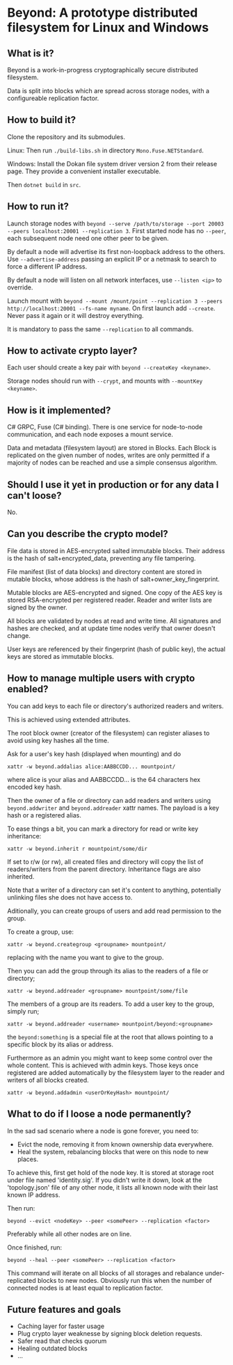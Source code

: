 # Beyond: A prototype distributed filesystem for Linux and Windows

## What is it?

Beyond is a work-in-progress cryptographically secure distributed filesystem.

Data is split into blocks which are spread across storage nodes, with
a configureable replication factor.

## How to build it?

Clone the repository and its submodules.

Linux: Then run `./build-libs.sh` in directory `Mono.Fuse.NETStandard`.

Windows: Install the Dokan file system driver version 2 from their release page.
They provide a convenient installer executable.


Then `dotnet build` in `src`.


## How to run it?

Launch storage nodes with `beyond --serve /path/to/storage --port 20003 --peers localhost:20001 --replication 3`.
First started node has no `--peer`, each subsequent node need one other peer to be given.

By default a node will advertise its first non-loopback address to the others.
Use `--advertise-address` passing an explicit IP or a netmask to search to force a different IP address.

By default a node will listen on all network interfaces, use `--listen <ip>` to override.


Launch mount with `beyond --mount /mount/point --replication 3 --peers http://localhost:20001 --fs-name myname`.
On first launch add `--create`. Never pass it again or it will destroy everything.

It is mandatory to pass the same `--replication` to all commands.

## How to activate crypto layer?

Each user should create a key pair with `beyond --createKey <keyname>`.

Storage nodes should run with `--crypt`, and mounts with `--mountKey <keyname>`.

## How is it implemented?

C# GRPC, Fuse (C# binding). There is one service for node-to-node communication, and each node
exposes a mount service.

Data and metadata (filesystem layout) are stored in Blocks. Each Block
is replicated on the given number of nodes, writes are only permitted if
a majority of nodes can be reached and use a simple consensus algorithm.


## Should I use it yet in production or for any data I can't loose?

No.

## Can you describe the crypto model?

File data is stored in AES-encrypted salted immutable blocks. Their address
is the hash of salt+encrypted_data, preventing any file tampering.

File manifest (list of data blocks) and directory content are stored in
mutable blocks, whose address is the hash of salt+owner_key_fingerprint.

Mutable blocks are AES-encrypted and signed. One copy of the AES key is stored
RSA-encrypted per registered reader.
Reader and writer lists are signed by the owner.

All blocks are validated by nodes at read and write time. All signatures and
hashes are checked, and at update time nodes verify that owner doesn't change.

User keys are referenced by their fingerprint (hash of public key), the actual
keys are stored as immutable blocks.

## How to manage multiple users with crypto enabled?

You can add keys to each file or directory's authorized readers and writers.

This is achieved using extended attributes.

The root block owner (creator of the filesystem) can register aliases to avoid
using key hashes all the time.

Ask for a user's key hash (displayed when mounting) and do

    xattr -w beyond.addalias alice:AABBCCDD... mountpoint/

where alice is your alias and AABBCCDD... is the 64 characters hex encoded key hash.

Then the owner of a file or directory can add readers and writers
using `beyond.addwriter` and `beyond.addreader` xattr names.
The payload is a key hash or a registered alias.

To ease things a bit, you can mark a directory for read or write key inheritance:

    xattr -w beyond.inherit r mountpoint/some/dir

If set to r/w (or rw), all created files and directory will copy the list of readers/writers
from the parent directory. Inheritance flags are also inherited.

Note that a writer of a directory can set it's content to anything, potentially
unlinking files she does not have access to.

Aditionally, you can create groups of users and add read permission to the group.

To create a group, use:

    xattr -w beyond.creategroup <groupname> mountpoint/

replacing <groupname> with the name you want to give to the group.

Then you can add the group through its alias to the readers of a file or directory;

    xattr -w beyond.addreader <groupname> mountpoint/some/file

The members of a group are its readers. To add a user key to the group, simply run;

    xattr -w beyond.addreader <username> mountpoint/beyond:<groupname>

the `beyond:something` is a special file at the root that allows pointing to a specific
block by its alias or address.

Furthermore as an admin you might want to keep some control over the whole content.
This is achieved with admin keys. Those keys once registered are added automatically
by the filesystem layer to the reader and writers of all blocks created.

    xattr -w beyond.addadmin <userOrKeyHash> mountpoint/

## What to do if I loose a node permanently?

In the sad sad scenario where a node is gone forever, you need to:

  - Evict the node, removing it from known ownership data everywhere.
  - Heal the system, rebalancing blocks that were on this node to new places.

To achieve this, first get hold of the node key. It is stored at storage
root under file named 'identity.sig'. If you didn't write it down, look at
the 'topology.json' file of any other node, it lists all known node with their
last known IP address.

Then run:

    beyond --evict <nodeKey> --peer <somePeer> --replication <factor>

Preferably while all other nodes are on line.

Once finished, run:

    beyond --heal --peer <somePeer> --replication <factor>

This command will iterate on all blocks of all storages and rebalance
under-replicated blocks to new nodes. Obviously run this when the
number of connected nodes is at least equal to replication factor.

## Future features and goals

  - Caching layer for faster usage
  - Plug crypto layer weaknesse by signing block deletion requests.
  - Safer read that checks quorum
  - Healing outdated blocks
  - ...